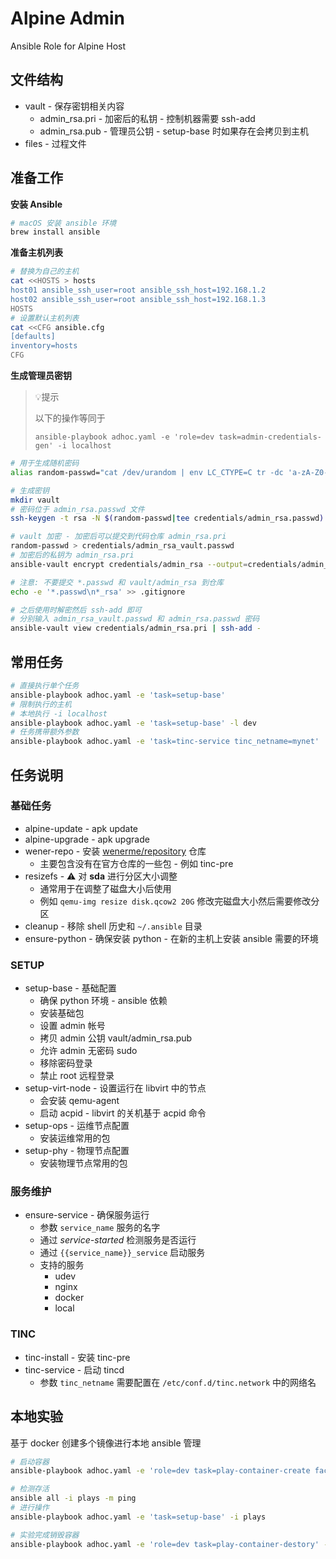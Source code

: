 # Alpine Admin
Ansible Role for Alpine Host

## 文件结构
* vault - 保存密钥相关内容
  * admin_rsa.pri - 加密后的私钥 - 控制机器需要 ssh-add
  * admin_rsa.pub - 管理员公钥 - setup-base 时如果存在会拷贝到主机
* files - 过程文件

## 准备工作

__安装 Ansible__
```bash
# macOS 安装 ansible 环境
brew install ansible
```

__准备主机列表__

```bash
# 替换为自己的主机
cat <<HOSTS > hosts
host01 ansible_ssh_user=root ansible_ssh_host=192.168.1.2
host02 ansible_ssh_user=root ansible_ssh_host=192.168.1.3
HOSTS
# 设置默认主机列表
cat <<CFG ansible.cfg
[defaults]
inventory=hosts
CFG
```

__生成管理员密钥__

> 💡提示
> 
> 以下的操作等同于
>
> ```
> ansible-playbook adhoc.yaml -e 'role=dev task=admin-credentials-gen' -i localhost
> ```


```bash
# 用于生成随机密码
alias random-passwd="cat /dev/urandom | env LC_CTYPE=C tr -dc 'a-zA-Z0-9' | head -c 32"

# 生成密钥
mkdir vault
# 密码位于 admin_rsa.passwd 文件
ssh-keygen -t rsa -N $(random-passwd|tee credentials/admin_rsa.passwd) -f credentials/admin_rsa

# vault 加密 - 加密后可以提交到代码仓库 admin_rsa.pri
random-passwd > credentials/admin_rsa_vault.passwd
# 加密后的私钥为 admin_rsa.pri
ansible-vault encrypt credentials/admin_rsa --output=credentials/admin_rsa.pri --vault-password-file=credentials/admin_rsa_vault.passwd

# 注意: 不要提交 *.passwd 和 vault/admin_rsa 到仓库
echo -e '*.passwd\n*_rsa' >> .gitignore

# 之后使用时解密然后 ssh-add 即可
# 分别输入 admin_rsa_vault.passwd 和 admin_rsa.passwd 密码
ansible-vault view credentials/admin_rsa.pri | ssh-add -
```

## 常用任务

```bash
# 直接执行单个任务
ansible-playbook adhoc.yaml -e 'task=setup-base'
# 限制执行的主机
# 本地执行 -i localhost
ansible-playbook adhoc.yaml -e 'task=setup-base' -l dev
# 任务携带额外参数
ansible-playbook adhoc.yaml -e 'task=tinc-service tinc_netname=mynet'
```

## 任务说明

### 基础任务
* alpine-update - apk update
* alpine-upgrade - apk upgrade
* wener-repo - 安装 [wenerme/repository](https://github.com/wenerme/repository) 仓库
  * 主要包含没有在官方仓库的一些包 - 例如 tinc-pre
* resizefs - ⚠️ 对 __sda__ 进行分区大小调整
  * 通常用于在调整了磁盘大小后使用
  * 例如 `qemu-img resize disk.qcow2 20G` 修改完磁盘大小然后需要修改分区
* cleanup - 移除 shell 历史和 `~/.ansible` 目录
* ensure-python - 确保安装 python - 在新的主机上安装 ansible 需要的环境

### SETUP

* setup-base - 基础配置
  * 确保 python 环境 - ansible 依赖
  * 安装基础包
  * 设置 admin 帐号
  * 拷贝 admin 公钥 vault/admin_rsa.pub
  * 允许 admin 无密码 sudo
  * 移除密码登录
  * 禁止 root 远程登录
* setup-virt-node - 设置运行在 libvirt 中的节点
  * 会安装 qemu-agent
  * 启动 acpid - libvirt 的关机基于 acpid 命令
* setup-ops - 运维节点配置
  * 安装运维常用的包
* setup-phy - 物理节点配置
  * 安装物理节点常用的包

### 服务维护

* ensure-service - 确保服务运行
  * 参数 `service_name` 服务的名字
  * 通过 _service-started_ 检测服务是否运行
  * 通过 `{{service_name}}_service` 启动服务
  * 支持的服务
    * udev
    * nginx
    * docker
    * local

### TINC

* tinc-install - 安装 tinc-pre
* tinc-service - 启动 tincd
  * 参数 `tinc_netname` 需要配置在 `/etc/conf.d/tinc.network` 中的网络名

## 本地实验

基于 docker 创建多个镜像进行本地 ansible 管理

```bash
# 启动容器
ansible-playbook adhoc.yaml -e 'role=dev task=play-container-create facts=true' -i localhost

# 检测存活
ansible all -i plays -m ping
# 进行操作
ansible-playbook adhoc.yaml -e 'task=setup-base' -i plays

# 实验完成销毁容器
ansible-playbook adhoc.yaml -e 'role=dev task=play-container-destory' -i localhost
```
